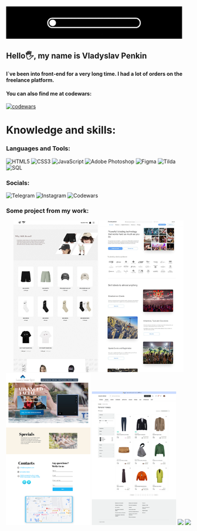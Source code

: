 ![Header](https://github.com/Vlados3611/Portfolio/blob/master/giphy%20(1)-1.gif)
## Hello🖐, my name is Vladyslav Penkin
#### I`ve been into front-end for a very long time. I had a lot of orders on the freelance platform.

#### You can also find me at codewars:

[![codewars](https://www.codewars.com/users/Vlados3661/badges/large)](https://www.codewars.com/users/Vlados3661)

# Knowledge and skills:



### Languages and Tools:

![HTML5](https://img.shields.io/badge/-HTML5-yellow?style=for-the-badge&logo=HTML5&logoColor=orange)
![CSS3](https://img.shields.io/badge/-CSS3-yellow?style=for-the-badge&logo=CSS3&logoColor=lightblue)
![JavaScript](https://img.shields.io/badge/-JavaScript-yellow?style=for-the-badge&logo=JavaScript&logoColor=)
![Adobe Photoshop](https://img.shields.io/badge/-AdobePhotoshop-yellow?style=for-the-badge&logo=adobephotoshop&logoColor=blue)
![Figma](https://img.shields.io/badge/-Figma-yellow?style=for-the-badge&logo=Figma&logoColor=orange)
![Tilda](https://img.shields.io/badge/-Tilda-yellow?style=for-the-badge&logo=TildaPublishing&logoColor=orange)
![SQL](https://img.shields.io/badge/-SQL-yellow?style=for-the-badge&logo=SQL&logoColor=black)

### Socials:

![Telegram](https://img.shields.io/badge/-Telegram-yellow?style=for-the-badge&logo=Telegram&logoColor=)
![Instagram](https://img.shields.io/badge/-Instagram-yellow?style=for-the-badge&logo=Instagram&logoColor=)
![Codewars](https://img.shields.io/badge/-Codewars-yellow?style=for-the-badge&logo=Codewars&logoColor=white)

### Some project from my work:
<div style="text-align: center;">


<img style="width: 230px;" src="gensyxa-github.jpg">
<img style="width: 230px;" src="Platinum.github.jpg">
<img style="width: 230px;" src="LuxuryLaser-github.jpg">
<img style="width: 230px;" src="127.0.0.1_5501_GeekGroup.html.png">
<img style="width: 230px;" src="127.0.0.1_5506_sushi-page-1.png">
<img style="width: 230px;" src="Dubai_inv-2.png">
</div>


